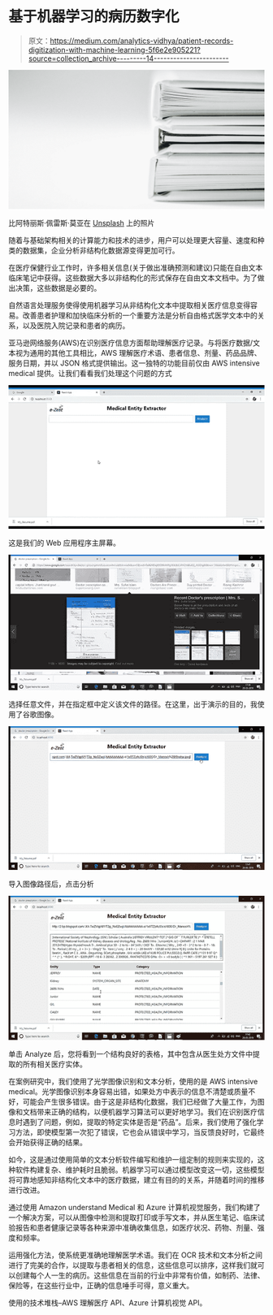 # 基于机器学习的病历数字化

> 原文：<https://medium.com/analytics-vidhya/patient-records-digitization-with-machine-learning-5f6e2e905221?source=collection_archive---------14----------------------->

![](img/82a2435cc9b20ac82338642b21241eff.png)

比阿特丽斯·佩雷斯·莫亚在 [Unsplash](https://unsplash.com?utm_source=medium&utm_medium=referral) 上的照片

随着与基础架构相关的计算能力和技术的进步，用户可以处理更大容量、速度和种类的数据集，企业分析非结构化数据源变得更加可行。

在医疗保健行业工作时，许多相关信息(关于做出准确预测和建议)只能在自由文本临床笔记中获得。这些数据大多以非结构化的形式保存在自由文本文档中。为了做出决策，这些数据是必要的。

自然语言处理服务使得使用机器学习从非结构化文本中提取相关医疗信息变得容易。改善患者护理和加快临床分析的一个重要方法是分析自由格式医学文本中的关系，以及医院入院记录和患者的病历。

亚马逊网络服务(AWS)在识别医疗信息方面帮助理解医疗记录。与将医疗数据/文本视为通用的其他工具相比，AWS 理解医疗术语、患者信息、剂量、药品品牌、服务日期，并以 JSON 格式提供输出。这一独特的功能目前仅由 AWS intensive medical 提供。让我们看看我们处理这个问题的方式

![](img/c287d7ba6d7a6febca0c448db9429fba.png)

这是我们的 Web 应用程序主屏幕。

![](img/f4a66b214d9f1dbcbd8b419008b8e0c1.png)

选择任意文件，并在指定框中定义该文件的路径。在这里，出于演示的目的，我使用了谷歌图像。

![](img/c9a956804597febd3aa5fe4b809576f9.png)

导入图像路径后，点击分析

![](img/c5c5c04026509c46eb006dc3445721ba.png)

单击 Analyze 后，您将看到一个结构良好的表格，其中包含从医生处方文件中提取的所有相关医疗实体。

在案例研究中，我们使用了光学图像识别和文本分析，使用的是 AWS intensive medical。光学图像识别本身容易出错，如果处方中表示的信息不清楚或质量不好，可能会产生很多错误。由于这是非结构化数据，我们已经做了大量工作，为图像和文档带来正确的结构，以便机器学习算法可以更好地学习。我们在识别医疗信息时遇到了问题，例如，提取的特定实体是否是“药品”。后来，我们使用了强化学习方法，即使模型第一次犯了错误，它也会从错误中学习，当反馈良好时，它最终会开始获得正确的结果。

如今，这是通过使用简单的文本分析软件编写和维护一组定制的规则来实现的，这种软件构建复杂、维护耗时且脆弱。机器学习可以通过模型改变这一切，这些模型将可靠地感知非结构化文本中的医疗数据，建立有目的的关系，并随着时间的推移进行改进。

通过使用 Amazon understand Medical 和 Azure 计算机视觉服务，我们构建了一个解决方案，可以从图像中检测和提取打印或手写文本，并从医生笔记、临床试验报告和患者健康记录等各种来源中准确收集信息，如医疗状况、药物、剂量、强度和频率。

运用强化方法，使系统更准确地理解医学术语。我们在 OCR 技术和文本分析之间进行了完美的合作，以提取与患者相关的信息，这些信息可以排序，这样我们就可以创建每个人一生的病历。这些信息在当前的行业中非常有价值，如制药、法律、保险等，在这些行业中，正确的信息唾手可得，意义重大。

使用的技术堆栈–AWS 理解医疗 API、Azure 计算机视觉 API。